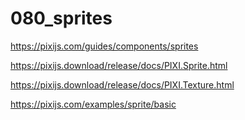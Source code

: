 # 080_sprites

https://pixijs.com/guides/components/sprites

https://pixijs.download/release/docs/PIXI.Sprite.html

https://pixijs.download/release/docs/PIXI.Texture.html

https://pixijs.com/examples/sprite/basic
